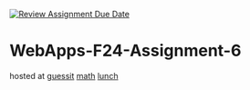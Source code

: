 [![Review Assignment Due Date](https://classroom.github.com/assets/deadline-readme-button-22041afd0340ce965d47ae6ef1cefeee28c7c493a6346c4f15d667ab976d596c.svg)](https://classroom.github.com/a/cCoVexb_)
# WebApps-F24-Assignment-6

hosted at
[guessit](https://44-563-webapps-f24.github.io/44563-webapps-f24-assignment6-siddharthsai20/guessit.html)
[math](https://44-563-webapps-f24.github.io/44563-webapps-f24-assignment6-siddharthsai20/math.html)
[lunch](https://44-563-webapps-f24.github.io/44563-webapps-f24-assignment6-siddharthsai20/lunch.html)

